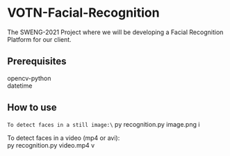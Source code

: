 # VOTN-Facial-Recognition
The SWENG-2021 Project where we will be developing a Facial Recognition Platform for our client.

## Prerequisites
opencv-python\
datetime

## How to use
`To detect faces in a still image:\`
py recognition.py image.png i

To detect faces in a video (mp4 or avi):\
py recognition.py video.mp4 v 

